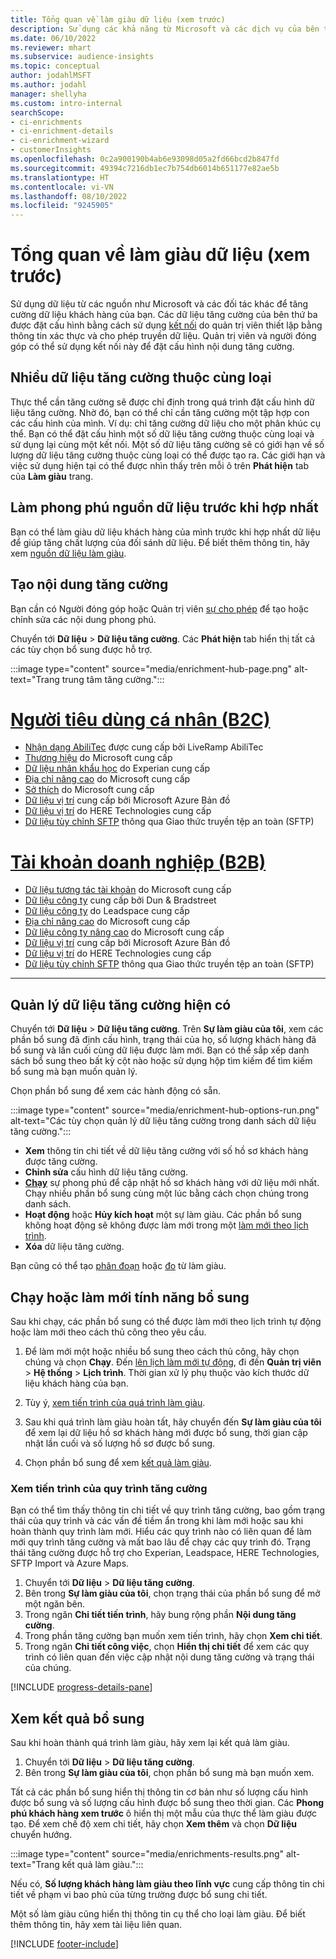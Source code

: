 ```yaml
---
title: Tổng quan về làm giàu dữ liệu (xem trước)
description: Sử dụng các khả năng từ Microsoft và các dịch vụ của bên thứ ba khác để làm phong phú thêm dữ liệu khách hàng của bạn.
ms.date: 06/10/2022
ms.reviewer: mhart
ms.subservice: audience-insights
ms.topic: conceptual
author: jodahlMSFT
ms.author: jodahl
manager: shellyha
ms.custom: intro-internal
searchScope:
- ci-enrichments
- ci-enrichment-details
- ci-enrichment-wizard
- customerInsights
ms.openlocfilehash: 0c2a900190b4ab6e93098d05a2fd66bcd2b847fd
ms.sourcegitcommit: 49394c7216db1ec7b754db6014b651177e82ae5b
ms.translationtype: HT
ms.contentlocale: vi-VN
ms.lasthandoff: 08/10/2022
ms.locfileid: "9245905"
---
```

# <a name="data-enrichment-preview-overview"></a>Tổng quan về làm giàu dữ liệu (xem trước)

Sử dụng dữ liệu từ các nguồn như Microsoft và các đối tác khác để tăng cường dữ liệu khách hàng của bạn. Các dữ liệu tăng cường của bên thứ ba được đặt cấu hình bằng cách sử dụng [kết nối](connections.md) do quản trị viên thiết lập bằng thông tin xác thực và cho phép truyền dữ liệu. Quản trị viên và người đóng góp có thể sử dụng kết nối này để đặt cấu hình nội dung tăng cường.  

## <a name="multiple-enrichments-of-the-same-type"></a>Nhiều dữ liệu tăng cường thuộc cùng loại

Thực thể cần tăng cường sẽ được chỉ định trong quá trình đặt cấu hình dữ liệu tăng cường. Nhờ đó, bạn có thể chỉ cần tăng cường một tập hợp con các cấu hình của mình. Ví dụ: chỉ tăng cường dữ liệu cho một phân khúc cụ thể. Bạn có thể đặt cấu hình một số dữ liệu tăng cường thuộc cùng loại và sử dụng lại cùng một kết nối. Một số dữ liệu tăng cường sẽ có giới hạn về số lượng dữ liệu tăng cường thuộc cùng loại có thể được tạo ra. Các giới hạn và việc sử dụng hiện tại có thể được nhìn thấy trên mỗi ô trên **Phát hiện** tab của **Làm giàu** trang.

## <a name="enrich-data-sources-before-unification"></a>Làm phong phú nguồn dữ liệu trước khi hợp nhất

Bạn có thể làm giàu dữ liệu khách hàng của mình trước khi hợp nhất dữ liệu để giúp tăng chất lượng của đối sánh dữ liệu. Để biết thêm thông tin, hãy xem [nguồn dữ liệu làm giàu](data-sources-enrichment.md).

## <a name="create-an-enrichment"></a>Tạo nội dung tăng cường

Bạn cần có Người đóng góp hoặc Quản trị viên [sự cho phép](permissions.md) để tạo hoặc chỉnh sửa các nội dung phong phú.

Chuyển tới **Dữ liệu** > **Dữ liệu tăng cường**. Các **Phát hiện** tab hiển thị tất cả các tùy chọn bổ sung được hỗ trợ.

:::image type="content" source="media/enrichment-hub-page.png" alt-text="Trang trung tâm tăng cường.":::

# <a name="individual-consumers-b-to-c"></a>[Người tiêu dùng cá nhân (B2C)](#tab/b2c)

- [Nhận dạng AbiliTec](enrichment-liveramp.md) được cung cấp bởi LiveRamp AbiliTec
- [Thương hiệu](enrichment-microsoft.md) do Microsoft cung cấp
- [Dữ liệu nhân khẩu học](enrichment-experian.md) do Experian cung cấp
- [Địa chỉ nâng cao](enrichment-enhanced-addresses.md) do Microsoft cung cấp
- [Sở thích](enrichment-microsoft.md) do Microsoft cung cấp
- [Dữ liệu vị trí](enrichment-azure-maps.md) cung cấp bởi Microsoft Azure Bản đồ
- [Dữ liệu vị trí](enrichment-here.md) do HERE Technologies cung cấp
- [Dữ liệu tùy chỉnh SFTP](enrichment-SFTP-custom-import.md) thông qua Giao thức truyền tệp an toàn (SFTP)

# <a name="business-accounts-b-to-b"></a>[Tài khoản doanh nghiệp (B2B)](#tab/b2b)

- [Dữ liệu tương tác tài khoản](enrichment-office.md) do Microsoft cung cấp
- [Dữ liệu công ty](enrichment-dnb.md) cung cấp bởi Dun & Bradstreet
- [Dữ liệu công ty](enrichment-leadspace.md) do Leadspace cung cấp
- [Địa chỉ nâng cao](enrichment-enhanced-addresses.md) do Microsoft cung cấp
- [Dữ liệu công ty nâng cao](enrichment-enhanced-company-data.md) do Microsoft cung cấp
- [Dữ liệu vị trí](enrichment-azure-maps.md) cung cấp bởi Microsoft Azure Bản đồ
- [Dữ liệu vị trí](enrichment-here.md) do HERE Technologies cung cấp
- [Dữ liệu tùy chỉnh SFTP](enrichment-SFTP-custom-import.md) thông qua Giao thức truyền tệp an toàn (SFTP)

---

## <a name="manage-existing-enrichments"></a>Quản lý dữ liệu tăng cường hiện có

Chuyển tới **Dữ liệu** > **Dữ liệu tăng cường**. Trên **Sự làm giàu của tôi**, xem các phần bổ sung đã định cấu hình, trạng thái của họ, số lượng khách hàng đã bổ sung và lần cuối cùng dữ liệu được làm mới. Bạn có thể sắp xếp danh sách bổ sung theo bất kỳ cột nào hoặc sử dụng hộp tìm kiếm để tìm kiếm bổ sung mà bạn muốn quản lý.

Chọn phần bổ sung để xem các hành động có sẵn.

:::image type="content" source="media/enrichment-hub-options-run.png" alt-text="Các tùy chọn quản lý dữ liệu tăng cường trong danh sách dữ liệu tăng cường.":::

- **Xem** thông tin chi tiết về dữ liệu tăng cường với số hồ sơ khách hàng được tăng cường.
- **Chỉnh sửa** cấu hình dữ liệu tăng cường.
- [**Chạy**](#run-or-refresh-enrichments) sự phong phú để cập nhật hồ sơ khách hàng với dữ liệu mới nhất. Chạy nhiều phần bổ sung cùng một lúc bằng cách chọn chúng trong danh sách.
- **Hoạt động** hoặc **Hủy kích hoạt** một sự làm giàu. Các phần bổ sung không hoạt động sẽ không được làm mới trong một [làm mới theo lịch trình](schedule-refresh.md).
- **Xóa** dữ liệu tăng cường.

Bạn cũng có thể tạo [phân đoạn](segments.md) hoặc [đo](measures.md) từ làm giàu.

## <a name="run-or-refresh-enrichments"></a>Chạy hoặc làm mới tính năng bổ sung

Sau khi chạy, các phần bổ sung có thể được làm mới theo lịch trình tự động hoặc làm mới theo cách thủ công theo yêu cầu.

1. Để làm mới một hoặc nhiều bổ sung theo cách thủ công, hãy chọn chúng và chọn **Chạy**. Đến [lên lịch làm mới tự động](schedule-refresh.md), đi đến **Quản trị viên** > **Hệ thống** > **Lịch trình**. Thời gian xử lý phụ thuộc vào kích thước dữ liệu khách hàng của bạn.

1. Tùy ý, [xem tiến trình của quá trình làm giàu](#see-the-progress-of-the-enrichment-process).

1. Sau khi quá trình làm giàu hoàn tất, hãy chuyển đến **Sự làm giàu của tôi** để xem lại dữ liệu hồ sơ khách hàng mới được bổ sung, thời gian cập nhật lần cuối và số lượng hồ sơ được bổ sung.

1. Chọn phần bổ sung để xem [kết quả làm giàu](#view-enrichment-results).

### <a name="see-the-progress-of-the-enrichment-process"></a>Xem tiến trình của quy trình tăng cường

Bạn có thể tìm thấy thông tin chi tiết về quy trình tăng cường, bao gồm trạng thái của quy trình và các vấn đề tiềm ẩn trong khi làm mới hoặc sau khi hoàn thành quy trình làm mới. Hiểu các quy trình nào có liên quan để làm mới quy trình tăng cường và mất bao lâu để chạy các quy trình đó. Trạng thái tăng cường được hỗ trợ cho Experian, Leadspace, HERE Technologies, SFTP Import và Azure Maps.

1. Chuyển tới **Dữ liệu** > **Dữ liệu tăng cường**.
1. Bên trong **Sự làm giàu của tôi**, chọn trạng thái của phần bổ sung để mở một ngăn bên.
1. Trong ngăn **Chi tiết tiến trình**, hãy bung rộng phần **Nội dung tăng cường**.
1. Trong phần tăng cường bạn muốn xem tiến trình, hãy chọn **Xem chi tiết**.
1. Trong ngăn **Chi tiết công việc**, chọn **Hiển thị chi tiết** để xem các quy trình có liên quan đến việc cập nhật nội dung tăng cường và trạng thái của chúng.

[!INCLUDE [progress-details-pane](includes/progress-details-pane.md)]

## <a name="view-enrichment-results"></a>Xem kết quả bổ sung

Sau khi hoàn thành quá trình làm giàu, hãy xem lại kết quả làm giàu.

1. Chuyển tới **Dữ liệu** > **Dữ liệu tăng cường**.
1. Bên trong **Sự làm giàu của tôi**, chọn phần bổ sung mà bạn muốn xem.

Tất cả các phần bổ sung hiển thị thông tin cơ bản như số lượng cấu hình được bổ sung và số lượng cấu hình được bổ sung theo thời gian. Các **Phong phú khách hàng xem trước** ô hiển thị một mẫu của thực thể làm giàu được tạo. Để xem chế độ xem chi tiết, hãy chọn **Xem thêm** và chọn **Dữ liệu** chuyển hướng.

:::image type="content" source="media/enrichments-results.png" alt-text="Trang kết quả làm giàu.":::

Nếu có, **Số lượng khách hàng làm giàu theo lĩnh vực** cung cấp thông tin chi tiết về phạm vi bao phủ của từng trường được bổ sung chi tiết.

Một số làm giàu cũng hiển thị thông tin cụ thể cho loại làm giàu. Để biết thêm thông tin, hãy xem tài liệu liên quan.

[!INCLUDE [footer-include](includes/footer-banner.md)]
